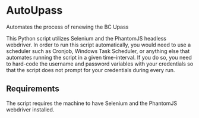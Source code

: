 # AutoUpass
Automates the process of renewing the BC Upass

This Python script utilizes Selenium and the PhantomJS headless webdriver.
In order to run this script automatically, you would need to use a scheduler such as Cronjob, Windows Task Scheduler, or anything else that automates running the script in a given time-interval. If you do so, you need to hard-code the username and password variables with your credentials so that the script does not prompt for your credentials during every run. 

## Requirements
The script requires the machine to have Selenium and the PhantomJS webdriver installed.
